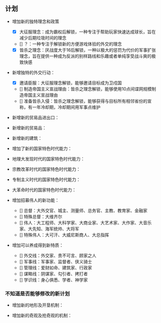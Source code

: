## 计划
- 增加新的独特理念和政策
    - [x] 大征服理念：成为霸权后解锁，一种专注于帮助玩家快速达成球长，旨在减少后期垃圾时间的理念
    - [] ？：一种专注于解锁新的方便游戏体验的外交的理念
    - [x] 皆杀之理念：厌战度大于16后解锁，一种以极大的惩罚为代价的军事扩张理念，旨在提供一种成为反派的别样路线和乐趣或者单纯享受战斗爽的极致快感
- 新增独特的外交行动：
    - [x] 邀请臣服：大征服理念解锁，能够邀请目标成为卫戍国
    - [] 制造帝国主义宣战理由：皆杀之理念解锁，能够使用10点间谍网规模制造帝国主义宣战理由
    - [] 准备皆杀入侵：皆杀之理念解锁，能够获得与目标所有相邻省份的宣称，有一年冷却期，冷却期间用军事点维护
- 新增新的贸易品进出口：

- 新增新的贸易品：

- 新增新的建筑：

- 增加了新的国家特色时代能力：

- 地理大发现时代的国家特色时代能力：

- 宗教改革时代的国家特色时代能力：

- 专制主义时代的国家特色时代能力：

- 大革命时代的国家特色时代能力：

- 增加招募伟人的新功能：
    - [] 总督：大外交官、城主、测量师、总务官、主教、教育家、金融家
    - [] 特殊总督：大维齐尔
    - [] 伟人：大工程师、大科学家、大商业家、大艺术家、大作家、大音乐家、大先知、海军统帅、大将军
    - [] 特殊伟人：大可汗、大威尼斯商人、大总指挥

- 增加可以养成得到新特质：
    - [] 外交线：外交家、贵不可言、顾家之人
    - [] 军事线：军事家、监督者、侠义骑士
    - [] 管理线：爱财如命、建筑家、行政家
    - [] 谋略线：阴谋家、勾引者、拷打者
    - [] 学识线：身心俱悉、学者、神学家

### 不知道是否能够修改的新计划
- 增加新的地形及开垦机制：

- 增加新的奇观及抢奇观的机制：






